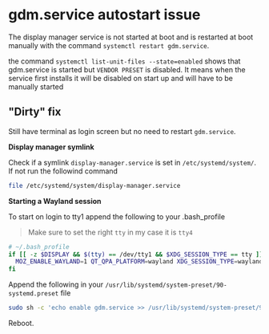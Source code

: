 # gdm.service autostart issue

The display manager service is not started at boot and is restarted at boot manually with the command `systemctl restart gdm.service`.

the command `systemctl list-unit-files --state=enabled` shows that gdm.service is started but `VENDOR PRESET` is disabled. It means when the service first installs it will be disabled on start up and will have to be manually started

## "Dirty" fix

Still have terminal as login screen but no need to restart `gdm.service`.

**Display manager symlink**

Check if a symlink `display-manager.service` is set in `/etc/systemd/system/`. If not run the followind command

```bash
file /etc/systemd/system/display-manager.service
```

**Starting a Wayland session**

To start on login to tty1 append the following to your .bash_profile

> Make sure to set the right `tty` in my case it is `tty4`

```bash
# ~/.bash_profile
if [[ -z $DISPLAY && $(tty) == /dev/tty1 && $XDG_SESSION_TYPE == tty ]]; then
  MOZ_ENABLE_WAYLAND=1 QT_QPA_PLATFORM=wayland XDG_SESSION_TYPE=wayland exec dbus-run-session gnome-session
fi
```

Append the following in your `/usr/lib/systemd/system-preset/90-systemd.preset` file

```bash
sudo sh -c 'echo enable gdm.service >> /usr/lib/systemd/system-preset/90-systemd.preset'
```

Reboot.


